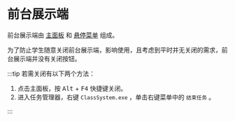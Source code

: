 # 前台展示端

前台展示端由 [主面板](/class-system/main-panel) 和 [悬停菜单](/class-system/popup-menu) 组成。

为了防止学生随意关闭前台展示端，影响使用，且考虑到平时并无关闭的需求，前台展示端并没有关闭按钮。

:::tip
若需关闭有以下两个方法：

1. 点击主面板，按 <kbd>Alt</kbd> + <kbd>F4</kbd> 快捷键关闭。
2. 进入任务管理器，右键 `ClassSystem.exe` ，单击右键菜单中的 `结束任务` 。

:::
